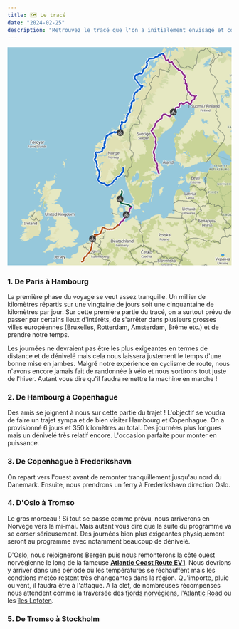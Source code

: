 ```yaml
---
title: 🗺️ Le tracé
date: "2024-02-25"
description: "Retrouvez le tracé que l'on a initialement envisagé et comment on l'a construit."
---
```


![La trace](trace.png)

### 1. De Paris à Hambourg
La première phase du voyage se veut assez tranquille. Un millier de kilomètres répartis sur une vingtaine de jours soit une cinquantaine de kilomètres par jour. Sur cette première partie du tracé, on a surtout prévu de passer par certains lieux d'intérêts, de s'arrêter dans plusieurs grosses villes européennes (Bruxelles, Rotterdam, Amsterdam, Brême etc.) et de prendre notre temps. 

Les journées ne devraient pas être les plus exigeantes en termes de distance et de dénivelé mais cela nous laissera justement le temps d'une bonne mise en jambes. Malgré notre expérience en cyclisme de route, nous n'avons encore jamais fait de randonnée à vélo et nous sortirons tout juste de l'hiver. Autant vous dire qu'il faudra remettre la machine en marche !

### 2. De Hambourg à Copenhague
Des amis se joignent à nous sur cette partie du trajet ! L'objectif se voudra de faire un trajet sympa et de bien visiter Hambourg et Copenhague. On a provisionné 6 jours et 350 kilomètres au total. Des journées plus longues mais un dénivelé très relatif encore. L'occasion parfaite pour monter en puissance.

### 3. De Copenhague à Frederikshavn
On repart vers l'ouest avant de remonter tranquillement jusqu'au nord du Danemark. Ensuite, nous prendrons un ferry à Frederikshavn direction Oslo.

### 4. D'Oslo à Tromso
Le gros morceau ! Si tout se passe comme prévu, nous arriverons en Norvège vers la mi-mai. Mais autant vous dire que la suite du programme va se corser sérieusement. Des journées bien plus exigeantes physiquement seront au programme avec notamment beaucoup de dénivelé.

D'Oslo, nous rejoignerons Bergen puis nous remonterons la côte ouest norvégienne le long de la fameuse [**Atlantic Coast Route EV1**](https://fr.eurovelo.com/ev1). Nous devrions y arriver dans une période où les températures se réchauffent mais les condtions météo restent très changeantes dans la région. Qu'importe, pluie ou vent, il faudra être à l'attaque. A la clef, de nombreuses récompenses nous attendent comme la traversée des [fjords norvégiens](https://www.visitnorway.fr/destinations-norvege/region-fjords/), l'[Atlantic Road](https://www.visitnorway.com/places-to-go/fjord-norway/northwest/listings-northwest/norwegian-scenic-routes-the-atlantic-road/11862/?_gl=1*1y6y5dr*_gcl_au*MTY0NDAyOTE4LjE3MDg5ODgzOTA.) ou les [îles Lofoten](https://www.visitnorway.fr/destinations-norvege/region-nord/iles-lofoten/).

### 5. De Tromso à Stockholm
